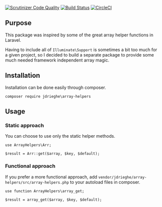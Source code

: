 [![Scrutinizer Code Quality](https://scrutinizer-ci.com/g/jdrieghe/array-helpers/badges/quality-score.png?b=master)](https://scrutinizer-ci.com/g/jdrieghe/array-helpers/?branch=master)
[![Build Status](https://scrutinizer-ci.com/g/jdrieghe/array-helpers/badges/build.png?b=master)](https://scrutinizer-ci.com/g/jdrieghe/array-helpers/build-status/master)
[![CircleCI](https://circleci.com/gh/jdrieghe/array-helpers/tree/master.svg?style=shield)](https://circleci.com/gh/jdrieghe/array-helpers/tree/master)

## Purpose

This package was inspired by some of the great array helper functions in Laravel.

Having to include all of `Illuminate\Support` is sometimes a bit too much for a given project, so I decided to build
a separate package to provide some much needed framework independent array magic.

## Installation

Installation can be done easily through composer.

```
composer require jdrieghe\array-helpers
```

## Usage

### Static approach

You can choose to use only the static helper methods.

```
use ArrayHelpers\Arr;

$result = Arr::get($array, $key, $default);
```

### Functional approach

If you prefer a more functional approach, add `vendor/jdrieghe/array-helpers/src/array-helpers.php` to your 
autoload files in composer.

```
use function ArrayHelpers\array_get;

$result = array_get($array, $key, $default);
```

